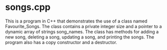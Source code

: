 # songs.cpp
This is a program in C++ that demonstrates the use of a class named Favourite_Songs. The class contains a private integer size and a pointer to a dynamic array of strings song_names. The class has methods for adding a new song, deleting a song, updating a song, and printing the songs. The program also has a copy constructor and a destructor.
